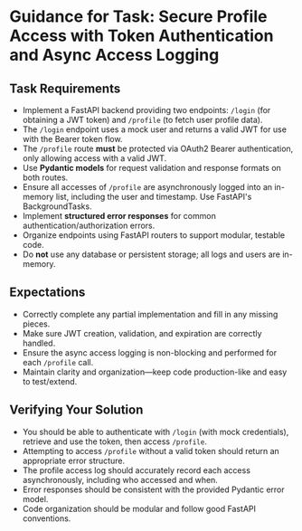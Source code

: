 # Guidance for Task: Secure Profile Access with Token Authentication and Async Access Logging

## Task Requirements
- Implement a FastAPI backend providing two endpoints: `/login` (for obtaining a JWT token) and `/profile` (to fetch user profile data).
- The `/login` endpoint uses a mock user and returns a valid JWT for use with the Bearer token flow.
- The `/profile` route **must** be protected via OAuth2 Bearer authentication, only allowing access with a valid JWT.
- Use **Pydantic models** for request validation and response formats on both routes.
- Ensure all accesses of `/profile` are asynchronously logged into an in-memory list, including the user and timestamp. Use FastAPI's BackgroundTasks.
- Implement **structured error responses** for common authentication/authorization errors.
- Organize endpoints using FastAPI routers to support modular, testable code.
- Do **not** use any database or persistent storage; all logs and users are in-memory.

## Expectations
- Correctly complete any partial implementation and fill in any missing pieces.
- Make sure JWT creation, validation, and expiration are correctly handled.
- Ensure the async access logging is non-blocking and performed for each `/profile` call.
- Maintain clarity and organization—keep code production-like and easy to test/extend.

## Verifying Your Solution
- You should be able to authenticate with `/login` (with mock credentials), retrieve and use the token, then access `/profile`.
- Attempting to access `/profile` without a valid token should return an appropriate error structure.
- The profile access log should accurately record each access asynchronously, including who accessed and when.
- Error responses should be consistent with the provided Pydantic error model.
- Code organization should be modular and follow good FastAPI conventions.
